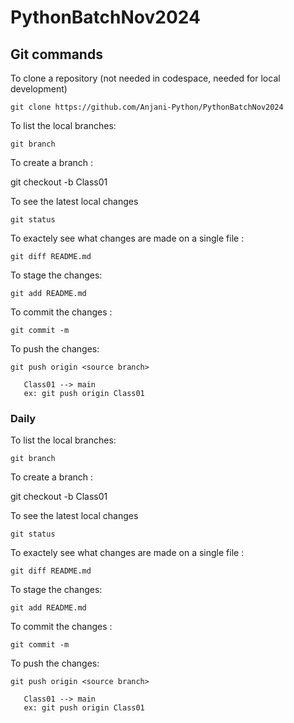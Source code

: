 # PythonBatchNov2024

## Git commands
To clone a repository (not needed in codespace, needed for local development)
    
    git clone https://github.com/Anjani-Python/PythonBatchNov2024

To list the local branches:

    git branch

 To create a branch :

 git checkout -b Class01

 To see the latest local changes

    git status

To exactely see what changes are made on a single file :

    git diff README.md

To stage the changes:

    git add README.md

To commit the changes :

    git commit -m 


To push the changes:

    git push origin <source branch>

       Class01 --> main
       ex: git push origin Class01   

### Daily

To list the local branches:

    git branch

 To create a branch :

 git checkout -b Class01

 To see the latest local changes

    git status

To exactely see what changes are made on a single file :

    git diff README.md

To stage the changes:

    git add README.md

To commit the changes :

    git commit -m 
    

To push the changes:

    git push origin <source branch>

       Class01 --> main
       ex: git push origin Class01 
